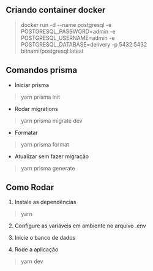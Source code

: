 ## Criando container docker
> docker run -d --name postgresql -e POSTGRESQL_PASSWORD=admin -e POSTGRESQL_USERNAME=admin -e POSTGRESQL_DATABASE=delivery -p 5432:5432 bitnami/postgresql:latest



## Comandos prisma
- Iniciar prisma 
> yarn prisma init

- Rodar migrations
> yarn prisma migrate dev

- Formatar 
> yarn prisma format

- Atualizar sem fazer migração
> yarn prisma generate



## Como Rodar
1. Instale as dependências
> yarn

2. Configure as variáveis em ambiente no arquivo .env
3. Inicie o banco de dados

4. Rode a aplicação
> yarn dev